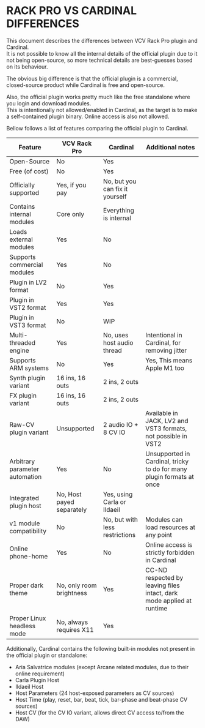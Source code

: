# RACK PRO VS CARDINAL DIFFERENCES

This document describes the differences between VCV Rack Pro plugin and Cardinal.  
It is not possible to know all the internal details of the official plugin due to it not being open-source,
so more technical details are best-guesses based on its behaviour.

The obvious big difference is that the official plugin is a commercial, closed-source product while Cardinal is free and open-source.

Also, the official plugin works pretty much like the free standalone where you login and download modules.  
This is intentionally not allowed/enabled in Cardinal, as the target is to make a self-contained plugin binary.
Online access is also not allowed.

Bellow follows a list of features comparing the official plugin to Cardinal.

| Feature                        | VCV Rack Pro              | Cardinal                        | Additional notes |
|--------------------------------|---------------------------|---------------------------------|------------------|
| Open-Source                    | No                        | Yes                             | |
| Free (of cost)                 | No                        | Yes                             | |
| Officially supported           | Yes, if you pay           | No, but you can fix it yourself | |
| Contains internal modules      | Core only                 | Everything is internal          | |
| Loads external modules         | Yes                       | No                              | |
| Supports commercial modules    | Yes                       | No                              | |
| Plugin in LV2 format           | No                        | Yes                             | |
| Plugin in VST2 format          | Yes                       | Yes                             | |
| Plugin in VST3 format          | No                        | WIP                             | |
| Multi-threaded engine          | Yes                       | No, uses host audio thread      | Intentional in Cardinal, for removing jitter |
| Supports ARM systems           | No                        | Yes                             | Yes, This means Apple M1 too |
| Synth plugin variant           | 16 ins, 16 outs           | 2 ins, 2 outs                   | |
| FX plugin variant              | 16 ins, 16 outs           | 2 ins, 2 outs                   | |
| Raw-CV plugin variant          | Unsupported               | 2 audio IO + 8 CV IO            | Available in JACK, LV2 and VST3 formats, not possible in VST2 |
| Arbitrary parameter automation | Yes                       | No                              | Unsupported in Cardinal, tricky to do for many plugin formats at once |
| Integrated plugin host         | No, Host payed separately | Yes, using Carla or Ildaeil     | |
| v1 module compatibility        | No                        | No, but with less restrictions  | Modules can load resources at any point |
| Online phone-home              | Yes                       | No                              | Online access is strictly forbidden in Cardinal |
| Proper dark theme              | No, only room brightness  | Yes                             | CC-ND respected by leaving files intact, dark mode applied at runtime |
| Proper Linux headless mode     | No, always requires X11   | Yes                             | |

Additionally, Cardinal contains the following built-in modules not present in the official plugin or standalone:

 * Aria Salvatrice modules (except Arcane related modules, due to their online requirement)
 * Carla Plugin Host
 * Ildaeil Host
 * Host Parameters (24 host-exposed parameters as CV sources)
 * Host Time (play, reset, bar, beat, tick, bar-phase and beat-phase CV sources)
 * Host CV (for the CV IO variant, allows direct CV access to/from the DAW)

